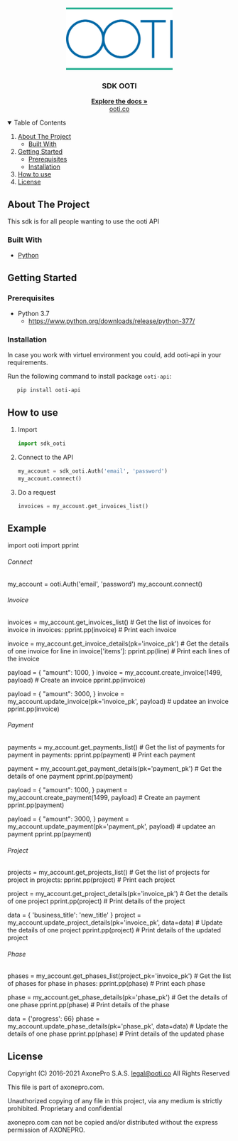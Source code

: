 <!-- PROJECT LOGO -->
<br />
<p align="center">
  <a href="https://github.com/axonepro/sdk-ooti/blob/master/README.md">
    <img src="ooti/logo.png" alt="Logo" width="240" height="140">
  </a>

  <h3 align="center">SDK OOTI</h3>

  <p align="center">
    <a href="https://github.com/axonepro/sdk-ooti/blob/master/README.md"><strong>Explore the docs »</strong></a>
    <br />
    <a href="https://ooti.co/">ooti.co</a>
  </p>
</p>


<!-- TABLE OF CONTENTS -->
<details open="open">
  <summary>Table of Contents</summary>
  <ol>
    <li>
      <a href="#about-the-project">About The Project</a>
      <ul>
        <li><a href="#built-with">Built With</a></li>
      </ul>
    </li>
    <li>
      <a href="#getting-started">Getting Started</a>
      <ul>
        <li><a href="#prerequisites">Prerequisites</a></li>
        <li><a href="#installation">Installation</a></li>
      </ul>
    </li>
    <li>
      <a href="#how-to-use">How to use</a>
    </li>
    <li><a href="#license">License</a></li>
  </ol>
</details>



<!-- ABOUT THE PROJECT -->
## About The Project

This sdk is for all people wanting to use the ooti API


### Built With

* [Python](https://www.python.org/)


<!-- GETTING STARTED -->
## Getting Started

### Prerequisites

* Python 3.7
  - https://www.python.org/downloads/release/python-377/


### Installation
In case you work with virtuel environment you could, add ooti-api in your requirements.

Run  the following command to install package ```ooti-api```:
```sh
   pip install ooti-api
```

<!-- HOW TO USE -->
## How to use

1. Import
   ```py
   import sdk_ooti
   ```
2. Connect to the API
   ```py
   my_account = sdk_ooti.Auth('email', 'password')
   my_account.connect()
   ```
3. Do a request
   ```py
   invoices = my_account.get_invoices_list()
   ``` 

## Example

import ooti
import pprint


###### Connect ######
my_account = ooti.Auth('email', 'password')
my_account.connect()


###### Invoice ######
invoices = my_account.get_invoices_list()  # Get the list of invoices
for invoice in invoices:
    pprint.pp(invoice)  # Print each invoice

invoice = my_account.get_invoice_details(pk='invoice_pk')  # Get the details of one invoice
for line in invoice['items']:
    pprint.pp(line)  # Print each lines of the invoice

payload = {
    "amount": 1000,
}
invoice = my_account.create_invoice(1499, payload)  # Create an invoice
pprint.pp(invoice)

payload = {
    "amount": 3000,
}
invoice = my_account.update_invoice(pk='invoice_pk', payload)  # updatee an invoice
pprint.pp(invoice)

###### Payment ######
payments = my_account.get_payments_list()  # Get the list of payments
for payment in payments:
    pprint.pp(payment)  # Print each payment

payment = my_account.get_payment_details(pk='payment_pk')  # Get the details of one payment
pprint.pp(payment)

payload = {
    "amount": 1000,
}
payment = my_account.create_payment(1499, payload)  # Create an payment
pprint.pp(payment)

payload = {
    "amount": 3000,
}
payment = my_account.update_payment(pk='payment_pk', payload)  # updatee an payment
pprint.pp(payment)

###### Project ######
projects = my_account.get_projects_list()  # Get the list of projects
for project in projects:
    pprint.pp(project)  # Print each project

project = my_account.get_project_details(pk='invoice_pk')  # Get the details of one project
pprint.pp(project)  # Print details of the project

data = {
    'business_title': 'new_title'
}
project = my_account.update_project_details(pk='invoice_pk', data=data)  # Update the details of one project
pprint.pp(project)  # Print details of the updated project


###### Phase ######
phases = my_account.get_phases_list(project_pk='invoice_pk')  # Get the list of phases
for phase in phases:
    pprint.pp(phase)  # Print each phase

phase = my_account.get_phase_details(pk='phase_pk')  # Get the details of one phase
pprint.pp(phase)  # Print details of the phase

data = {'progress': 66}
phase = my_account.update_phase_details(pk='phase_pk', data=data)  # Update the details of one phase
pprint.pp(phase)  # Print details of the updated phase


<!-- LICENSE -->
## License

Copyright (C) 2016-2021 AxonePro S.A.S. legal@ooti.co All Rights Reserved

This file is part of axonepro.com.

Unauthorized copying of any file in this project, via any medium is strictly prohibited. Proprietary and confidential

axonepro.com can not be copied and/or distributed without the express permission of AXONEPRO.
